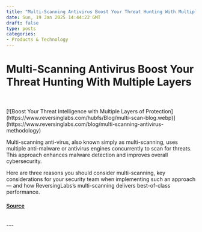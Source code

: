 ```yaml
---
title: "Multi-Scanning Antivirus Boost Your Threat Hunting With Multiple Layers"
date: Sun, 19 Jan 2025 14:44:22 GMT
draft: false
type: posts
categories: 
- Products & Technology
---
```

# Multi-Scanning Antivirus Boost Your Threat Hunting With Multiple Layers

<br/>

<br/>
[![Boost Your Threat Intelligence with Multiple Layers of Protection](https://www.reversinglabs.com/hubfs/Blog/multi-scan-blog.webp)](https://www.reversinglabs.com/blog/multi-scanning-antivirus-methodology)

Multi-scanning anti-virus, also known simply as multi-scanning, uses multiple anti-malware or antivirus engines concurrently to scan for threats. This approach enhances malware detection and improves overall cybersecurity.   
  
Here are three reasons you should consider multi-scanning, key considerations for your security team when implementing such an approach — and how ReversingLabs’s multi-scanning delivers best-of-class performance.

#### [Source](https://www.reversinglabs.com/blog/multi-scanning-antivirus-methodology)

<br/>
---

